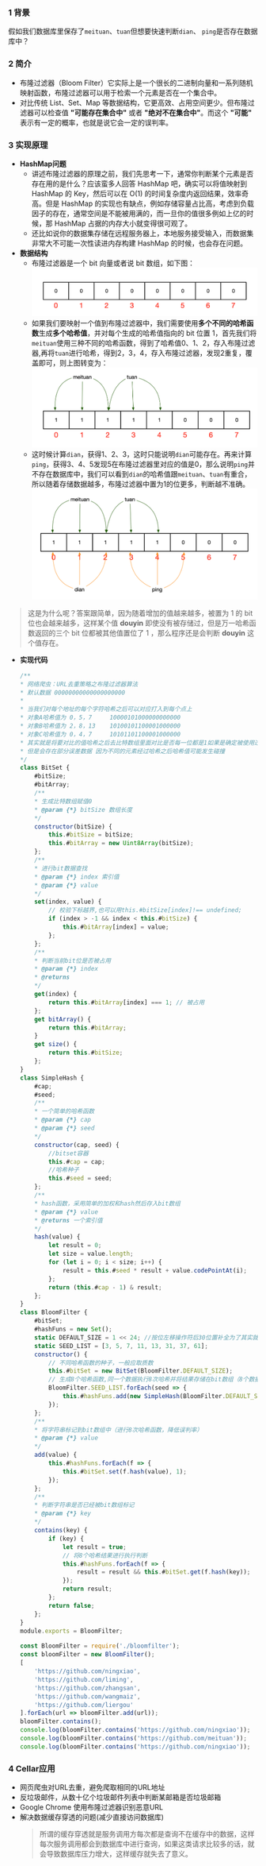 ### 1 背景
假如我们数据库里保存了`meituan`、`tuan`但想要快速判断`dian`、 `ping`是否存在数据库中？
### 2 简介
* 布隆过滤器（Bloom Filter）它实际上是一个很长的二进制向量和一系列随机映射函数，布隆过滤器可以用于检索一个元素是否在一个集合中。
* 对比传统 List、Set、Map 等数据结构，它更高效、占用空间更少。但布隆过滤器可以检查值 **"可能存在集合中"** 或者 **"绝对不在集合中"**。而这个 **"可能"** 表示有一定的概率，也就是说它会一定的误判率。
### 3 实现原理
* **HashMap问题**
    * 讲述布隆过滤器的原理之前，我们先思考一下，通常你判断某个元素是否存在用的是什么？应该蛮多人回答 HashMap 吧，确实可以将值映射到 HashMap 的 Key，然后可以在 O(1) 的时间复杂度内返回结果，效率奇高。但是 HashMap 的实现也有缺点，例如存储容量占比高，考虑到负载因子的存在，通常空间是不能被用满的，而一旦你的值很多例如上亿的时候，那 HashMap 占据的内存大小就变得很可观了。
    * 还比如说你的数据集存储在远程服务器上，本地服务接受输入，而数据集非常大不可能一次性读进内存构建 HashMap 的时候，也会存在问题。
* **数据结构**
    * 布隆过滤器是一个 bit 向量或者说 bit 数组，如下图：
![example](./src/assets/image.png)
    * 如果我们要映射一个值到布隆过滤器中，我们需要使用**多个不同的哈希函数**生成**多个哈希值**，并对每个生成的哈希值指向的 bit 位置 1，首先我们将`meituan`使用三种不同的哈希函数，得到了哈希值0、1、2，存入布隆过滤器,再将`tuan`进行哈希，得到2，3，4，存入布隆过滤器，发现2重复，覆盖即可，则上图转变为：
![example](./src/assets/image2.png)
    * 这时候计算`dian`，获得1、2、3，这时只能说明`dian`可能存在。再来计算`ping`，获得3、4、5发现5在布隆过滤器里对应的值是0，那么说明`ping`并不存在数据库中，我们可以看到`dian`的哈希值跟`meituan`、`tuan`有重合，所以随着存储数据越多，布隆过滤器中置为1的位更多，判断越不准确。
![example](./src/assets/image3.png)
>这是为什么呢？答案跟简单，因为随着增加的值越来越多，被置为 1 的 bit 位也会越来越多，这样某个值 **douyin** 即使没有被存储过，但是万一哈希函数返回的三个 bit 位都被其他值置位了 1 ，那么程序还是会判断 **douyin** 这个值存在。
* **实现代码**
    ```javascript
    /**
    * 网络爬虫：URL去重策略之布隆过滤器算法
    * 默认数据 00000000000000000000
    *
    * 当我们对每个地址的每个字符哈希之后可以对应打入到每个点上
    * 对象A哈希值为 0，5，7     10000101000000000000
    * 对象B哈希值为 2，8，13    10100101100001000000
    * 对象C哈希值为 0，4，7     10101101100001000000
    * 其实就是将要对比的值哈希之后去比特数组里面对比是否每一位都是1如果是确定被使用过
    * 但是会存在部分误差数据 因为不同的元素经过哈希之后哈希值可能发生碰撞
    */
    class BitSet {
        #bitSize;
        #bitArray;
        /**
        * 生成比特数组赋值0
        * @param {*} bitSize 数组长度
        */
        constructor(bitSize) {
            this.#bitSize = bitSize;
            this.#bitArray = new Uint8Array(bitSize);
        };
        /**
        * 进行bit数据查找
        * @param {*} index 索引值
        * @param {*} value
        */
        set(index, value) {
            // 校验下标越界,也可以用this.#bitSize[index]!== undefined;
            if (index > -1 && index < this.#bitSize) {
                this.#bitArray[index] = value;
            };
        };
        /**
        * 判断当前bit位是否被占用
        * @param {*} index
        * @returns
        */
        get(index) {
            return this.#bitArray[index] === 1; // 被占用
        };
        get bitArray() {
            return this.#bitArray;
        }
        get size() {
            return this.#bitSize;
        };
    }
    class SimpleHash {
        #cap;
        #seed;
        /**
        * 一个简单的哈希函数
        * @param {*} cap
        * @param {*} seed
        */
        constructor(cap, seed) {
            //bitset容器
            this.#cap = cap;
            //哈希种子
            this.#seed = seed;
        };
        /**
        * hash函数，采用简单的加权和hash然后存入bit数组
        * @param {*} value
        * @returns 一个索引值
        */
        hash(value) {
            let result = 0;
            let size = value.length;
            for (let i = 0; i < size; i++) {
                result = this.#seed * result + value.codePointAt(i);
            };
            return (this.#cap - 1) & result;
        };
    }
    class BloomFilter {
        #bitSet;
        #hashFuns = new Set();
        static DEFAULT_SIZE = 1 << 24; //按位左移操作符后30位置补全为了其实就是生产一个大数
        static SEED_LIST = [3, 5, 7, 11, 13, 31, 37, 61];
        constructor() {
            // 不同哈希函数的种子，一般应取质数
            this.#bitSet = new BitSet(BloomFilter.DEFAULT_SIZE);
            // 生成8个哈希函数,同一个数据执行8次哈希并将结果存储在bit数组（8个数据）
            BloomFilter.SEED_LIST.forEach(seed => {
                this.#hashFuns.add(new SimpleHash(BloomFilter.DEFAULT_SIZE, seed));
            });
        };
        /**
        * 将字符串标记到bit数组中（进行8次哈希函数，降低误判率）
        * @param {*} value
        */
        add(value) {
            this.#hashFuns.forEach(f => {
                this.#bitSet.set(f.hash(value), 1);
            });
        };
        /**
        * 判断字符串是否已经被bit数组标记
        * @param {*} key
        */
        contains(key) {
            if (key) {
                let result = true;
                // 将8个哈希结果进行执行判断
                this.#hashFuns.forEach(f => {
                    result = result && this.#bitSet.get(f.hash(key));
                });
                return result;
            };
            return false;
        };
    }
    module.exports = BloomFilter;
    ```
    ```javascript
    const BloomFilter = require('./bloomfilter');
    const bloomFilter = new BloomFilter();
    [
        'https://github.com/ningxiao',
        'https://github.com/liming',
        'https://github.com/zhangsan',
        'https://github.com/wangmaiz',
        'https://github.com/liergou'
    ].forEach(url => bloomFilter.add(url));
    bloomFilter.contains();
    console.log(bloomFilter.contains('https://github.com/ningxiao'));
    console.log(bloomFilter.contains('https://github.com/meituan'));
    console.log(bloomFilter.contains('https://github.com/ningxiao'));
    ```
### 4 Cellar应用
* 网页爬虫对URL去重，避免爬取相同的URL地址
* 反垃圾邮件，从数十亿个垃圾邮件列表中判断某邮箱是否垃圾邮箱
* Google Chrome 使用布隆过滤器识别恶意URL
* 解决数据缓存穿透的问题(减少直接访问数据库)
    >所谓的缓存穿透就是服务调用方每次都是查询不在缓存中的数据，这样每次服务调用都会到数据库中进行查询，如果这类请求比较多的话，就会导致数据库压力增大，这样缓存就失去了意义。


